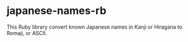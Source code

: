 # japanese-names-rb
This Ruby library convert known Japanese names in Kanji or Hiragana to Romaji, or ASCII. 
